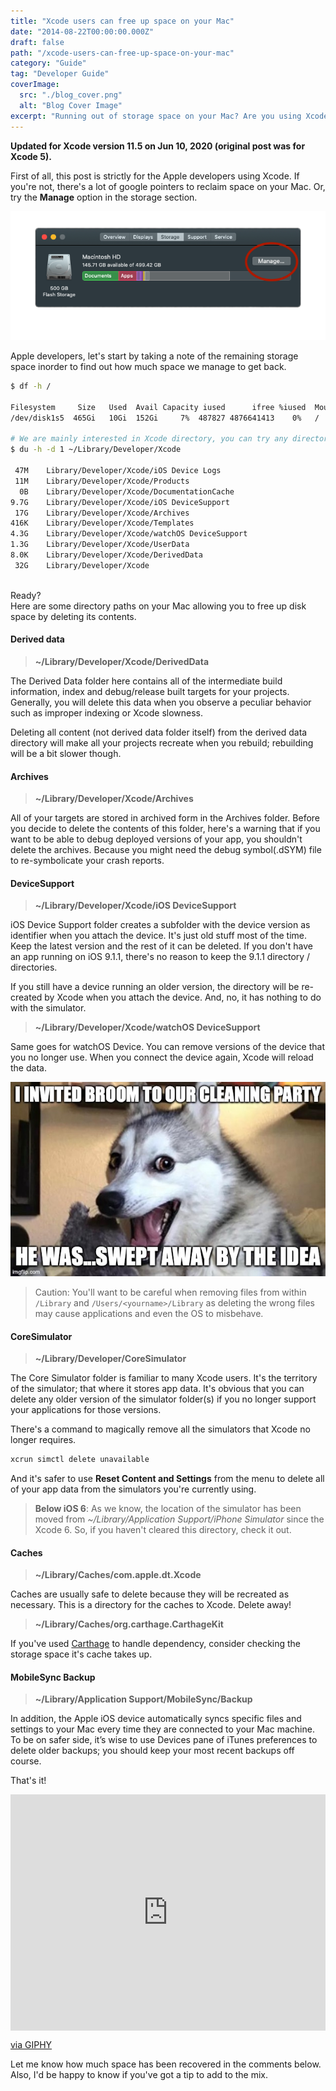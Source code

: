 ```yaml
---
title: "Xcode users can free up space on your Mac"
date: "2014-08-22T00:00:00.000Z"
draft: false
path: "/xcode-users-can-free-up-space-on-your-mac"
category: "Guide"
tag: "Developer Guide"
coverImage:
  src: "./blog_cover.png"
  alt: "Blog Cover Image"
excerpt: "Running out of storage space on your Mac? Are you using Xcode IDE? Note the remaining storage space and try the following steps. You're in for a treat."
---
```


**Updated for Xcode version 11.5 on Jun 10, 2020 (original post was for Xcode 5).**

First of all, this post is strictly for the Apple developers using Xcode. If you're not, there's a lot of google pointers to reclaim space on your Mac. Or, try the **Manage** option in the storage section.

![manage storage](./storage.png)

Apple developers, let's start by taking a note of the remaining storage space inorder to find out how much space we manage to get back.

```sh
$ df -h /

Filesystem     Size   Used  Avail Capacity iused      ifree %iused  Mounted on
/dev/disk1s5  465Gi   10Gi  152Gi     7%  487827 4876641413    0%   /

# We are mainly interested in Xcode directory, you can try any directory path.
$ du -h -d 1 ~/Library/Developer/Xcode

 47M	Library/Developer/Xcode/iOS Device Logs
 11M	Library/Developer/Xcode/Products
  0B	Library/Developer/Xcode/DocumentationCache
9.7G	Library/Developer/Xcode/iOS DeviceSupport
 17G	Library/Developer/Xcode/Archives
416K	Library/Developer/Xcode/Templates
4.3G	Library/Developer/Xcode/watchOS DeviceSupport
1.3G	Library/Developer/Xcode/UserData
8.0K	Library/Developer/Xcode/DerivedData
 32G	Library/Developer/Xcode
```

<br/>
Ready?  
<br/>
Here are some directory paths on your Mac allowing you to free up disk space by deleting its contents.

#### Derived data

> **~/Library/Developer/Xcode/DerivedData**

The Derived Data folder here contains all of the intermediate build information, index and debug/release built targets for your projects. Generally, you will delete this data when you observe a peculiar behavior such as improper indexing or Xcode slowness.

Deleting all content (not derived data folder itself) from the derived data directory will make all your projects recreate when you rebuild; rebuilding will be a bit slower though.

#### Archives

> **~/Library/Developer/Xcode/Archives**

All of your targets are stored in archived form in the Archives folder. Before you decide to delete the contents of this folder, here's a warning that if you want to be able to debug deployed versions of your app, you shouldn't delete the archives. Because you might need the debug symbol(.dSYM) file to re-symbolicate your crash reports.

#### DeviceSupport

> **~/Library/Developer/Xcode/iOS DeviceSupport**

iOS Device Support folder creates a subfolder with the device version as identifier when you attach the device. It's just old stuff most of the time. Keep the latest version and the rest of it can be deleted. If you don't have an app running on iOS 9.1.1, there's no reason to keep the 9.1.1 directory / directories.

If you still have a device running an older version, the directory will be re-created by Xcode when you attach the device. And, no, it has nothing to do with the simulator.

> **~/Library/Developer/Xcode/watchOS DeviceSupport**

Same goes for watchOS Device. You can remove versions of the device that you no longer use. When you connect the device again, Xcode will reload the data.

![pun husky](./pun-dog.jpg)

> Caution: You'll want to be careful when removing files from within `/Library` and `/Users/<yourname>/Library` as deleting the wrong files may cause applications and even the OS to misbehave.

#### CoreSimulator

> **~/Library/Developer/CoreSimulator**

The Core Simulator folder is familiar to many Xcode users. It's the territory of the simulator; that where it stores app data. It's obvious that you can delete any older version of the simulator folder(s) if you no longer support your applications for those versions.

There's a command to magically remove all the simulators that Xcode no longer requires.

```sh
xcrun simctl delete unavailable
```

And it's safer to use **Reset Content and Settings** from the menu to delete all of your app data from the simulators you're currently using.

> **Below iOS 6**: As we know, the location of the simulator has been moved from _~/Library/Application Support/iPhone Simulator_ since the Xcode 6. So, if you haven't cleared this directory, check it out.

#### Caches

> **~/Library/Caches/com.apple.dt.Xcode**

Caches are usually safe to delete because they will be recreated as necessary. This is a directory for the caches to Xcode. Delete away!

> **~/Library/Caches/org.carthage.CarthageKit**

If you've used [Carthage](https://github.com/Carthage/Carthage) to handle dependency, consider checking the storage space it's cache takes up.

#### MobileSync Backup

> **~/Library/Application Support/MobileSync/Backup**

In addition, the Apple iOS device automatically syncs specific files and settings to your Mac every time they are connected to your Mac machine.
To be on safer side, it’s wise to use Devices pane of iTunes preferences to delete older backups; you should keep your most recent backups off course.

That's it!

<div style="width:100%;height:0;padding-bottom:75%;position:relative;"><iframe src="https://giphy.com/embed/D7T5m0AFV8Yg0" width="100%" height="100%" style="position:absolute" frameBorder="0" class="giphy-embed" allowFullScreen></iframe></div><p><a href="https://giphy.com/gifs/genius-mick-jenkins-D7T5m0AFV8Yg0">via GIPHY</a></p>

Let me know how much space has been recovered in the comments below. Also, I'd be happy to know if you've got a tip to add to the mix.
